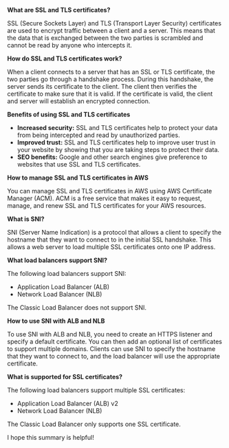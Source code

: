 

**What are SSL and TLS certificates?**

SSL (Secure Sockets Layer) and TLS (Transport Layer Security) certificates are used to encrypt traffic between a client and a server. This means that the data that is exchanged between the two parties is scrambled and cannot be read by anyone who intercepts it.

**How do SSL and TLS certificates work?**

When a client connects to a server that has an SSL or TLS certificate, the two parties go through a handshake process. During this handshake, the server sends its certificate to the client. The client then verifies the certificate to make sure that it is valid. If the certificate is valid, the client and server will establish an encrypted connection.

**Benefits of using SSL and TLS certificates**

- **Increased security:** SSL and TLS certificates help to protect your data from being intercepted and read by unauthorized parties.
- **Improved trust:** SSL and TLS certificates help to improve user trust in your website by showing that you are taking steps to protect their data.
- **SEO benefits:** Google and other search engines give preference to websites that use SSL and TLS certificates.

**How to manage SSL and TLS certificates in AWS**

You can manage SSL and TLS certificates in AWS using AWS Certificate Manager (ACM). ACM is a free service that makes it easy to request, manage, and renew SSL and TLS certificates for your AWS resources.

**What is SNI?**

SNI (Server Name Indication) is a protocol that allows a client to specify the hostname that they want to connect to in the initial SSL handshake. This allows a web server to load multiple SSL certificates onto one IP address.

**What load balancers support SNI?**

The following load balancers support SNI:

- Application Load Balancer (ALB)
- Network Load Balancer (NLB)

The Classic Load Balancer does not support SNI.

**How to use SNI with ALB and NLB**

To use SNI with ALB and NLB, you need to create an HTTPS listener and specify a default certificate. You can then add an optional list of certificates to support multiple domains. Clients can use SNI to specify the hostname that they want to connect to, and the load balancer will use the appropriate certificate.

**What is supported for SSL certificates?**

The following load balancers support multiple SSL certificates:

- Application Load Balancer (ALB) v2
- Network Load Balancer (NLB)

The Classic Load Balancer only supports one SSL certificate.

I hope this summary is helpful!